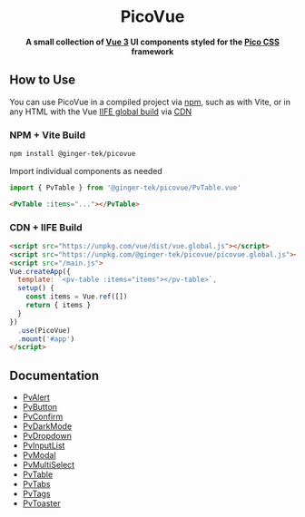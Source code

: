 <div align=center>
  <h1>PicoVue</h1>
  <p><b>A small collection of <a href="https://vuejs.org">Vue 3</a> UI components styled for the <a href="https://picocss.com">Pico CSS</a> framework</b></p>
</div>

## How to Use
You can use PicoVue in a compiled project via [npm](https://npmjs.com/@ginger-tek/picovue), such as with Vite, or in any HTML with the Vue [IIFE global build](https://www.npmjs.com/package/vue#from-cdn-or-without-a-bundler) via [CDN](https://unpkg.com/vue)

### NPM + Vite Build
```bash
npm install @ginger-tek/picovue
```
Import individual components as needed
```js
import { PvTable } from '@ginger-tek/picovue/PvTable.vue'
```
```html
<PvTable :items="..."></PvTable>
```

### CDN + IIFE Build
```html
<script src="https://unpkg.com/vue/dist/vue.global.js"></script>
<script src="https://unpkg.com/@ginger-tek/picovue/picovue.global.js"></script>
<script src="/main.js">
Vue.createApp({
  template: `<pv-table :items="items"></pv-table>`,
  setup() {
    const items = Vue.ref([])
    return { items }
  }
})
  .use(PicoVue)
  .mount('#app')
</script>
```
## Documentation
- [PvAlert](./docs.md#PvAlert)
- [PvButton](./docs.md#PvButton)
- [PvConfirm](./docs.md#PvConfirm)
- [PvDarkMode](./docs.md#PvDarkMode)
- [PvDropdown](./docs.md#PvDropdown)
- [PvInputList](./docs.md#PvInputList)
- [PvModal](./docs.md#PvModal)
- [PvMultiSelect](./docs.md#PvMultiSelect)
- [PvTable](./docs.md#PvTable)
- [PvTabs](./docs.md#PvTabs--PvTab)
- [PvTags](./docs.md#PvTags)
- [PvToaster](./docs.md#PvToaster)
